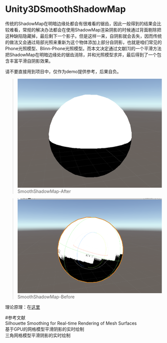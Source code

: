 # Unity3DSmoothShadowMap
传统的ShadowMap在明暗边缘处都会有很难看的锯齿，因此一般得到的结果会比较难看，常规的解决办法都会在使用ShadowMap渲染阴影的时候通过背面剔除把这种缺陷隐藏掉，最后剩下一个影子。但是这样一来，自阴影就会丢失，因而传统的做法又会通过局部光照来重新为这个物体添加上部分自阴影，也就是咱们常见的Phone光照模型、Blinn-Phone光照模型。而本文决定通过文献[1]的一个平滑方法把ShadowMap在明暗边缘处的锯齿消除，并和光照模型求并，最后得到了一个包含丰富平滑自阴影效果。  

请不要直接用到项目中，仅作为demo提供参考，后果自负。  

> ![img](SmoothShadowMap-After.png)  
SmoothShadowMap-After  

> ![img](SmoothShadowMap-Before.png)  
SmoothShadowMap-Before  

理论原理：在[这里](https://www.cnblogs.com/lht666/p/11454296.html)  

#参考文献  
Silhouette Smoothing for Real-time Rendering of Mesh Surfaces  
基于GPU的网格模型平滑阴影的实时绘制  
三角网格模型平滑阴影的实时绘制  
